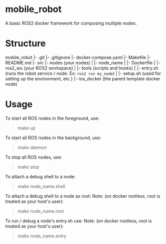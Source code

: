 # mobile_robot

A basic ROS2 docker framework for composing multiple nodes.

# Structure

mobile_robot
|- .git
|- .gitignore
|- docker-compose.yaml
|- Makefile
|- README.md
|- src
    |- nodes (your nodes)
    |   |- node_name
    |       |- Dockerfile
    |       |- ros2_ws (your ROS2 workspace)
    |       |- tools (scripts and hooks)
    |           |- entry.sh (runs the robot service / node. Ex: `ros2 run my_node`)
    |           |- setup.sh (used for setting up the environment, etc.)
    |- ros_docker (the parent template docker node)

# Usage

To start all ROS nodes in the foreground, use:
> make up

To start all ROS nodes in the background, use:
> make daemon

To stop all ROS nodes, use:
> make stop

To attach a debug shell to a node:
> make node_name.shell

To attach a debug shell to a node as root:
Note: (on docker rootless, root is treated as your host's user):
> make node_name.root

To run / debug a node's entry.sh use:
Note: (on docker rootless, root is treated as your host's user):
> make node_name.entry

